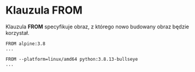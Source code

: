 # Klauzula FROM
Klauzula **FROM** specyfikuje obraz, z którego nowo budowany obraz będzie korzystał. 
```commandline 
FROM alpine:3.8
...
```  
```commandline 
FROM --platform=linux/amd64 python:3.8.13-bullseye
...
```  